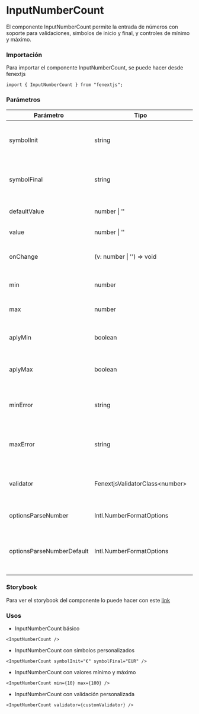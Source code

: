 # InputNumberCount

El componente InputNumberCount permite la entrada de números con soporte para validaciones, símbolos de inicio y final, y controles de mínimo y máximo.

### Importación

Para importar el componente InputNumberCount, se puede hacer desde fenextjs

```tsx copy
import { InputNumberCount } from "fenextjs";
```

### Parámetros

| Parámetro                 | Tipo                             | Requerido | Default   | Descripcion                                                                        |
| ------------------------- | -------------------------------- | --------- | --------- | ---------------------------------------------------------------------------------- |
| symbolInit                | string                           | no        | '$'       | El símbolo que se muestra al inicio del valor numérico en el campo.                |
| symbolFinal               | string                           | no        | ''        | El símbolo que se muestra al final del valor numérico en el campo.                 |
| defaultValue              | number \| ''                     | no        | ''        | El valor predeterminado del input.                                                 |
| value                     | number \| ''                     | no        | undefined | El valor actual del input.                                                         |
| onChange                  | (v: number \| '') =\> void       | no        | undefined | Función que se ejecuta cuando el valor del input cambia.                           |
| min                       | number                           | no        | -Infinity | El valor mínimo permitido para el input.                                           |
| max                       | number                           | no        | Infinity  | El valor máximo permitido para el input.                                           |
| aplyMin                   | boolean                          | no        | false     | Si se debe aplicar la restricción mínima.                                          |
| aplyMax                   | boolean                          | no        | true      | Si se debe aplicar la restricción máxima.                                          |
| minError                  | string                           | no        | undefined | Mensaje de error cuando el valor es menor que el mínimo permitido.                 |
| maxError                  | string                           | no        | undefined | Mensaje de error cuando el valor es mayor que el máximo permitido.                 |
| validator                 | FenextjsValidatorClass\<number\> | no        | undefined | Instancia de FenextjsValidator para validaciones personalizadas.                   |
| optionsParseNumber        | Intl.NumberFormatOptions         | no        | undefined | Opciones para formatear el número.                                                 |
| optionsParseNumberDefault | Intl.NumberFormatOptions         | no        | undefined | Opciones para formatear el número inicialmente que se proporciona por defultValue. |

### Storybook

Para ver el storybook del componente lo puede hacer con este [link](https://fenextjs-component-storybook.vercel.app/?path=/story/input-inputnumbercount--index)

### Usos

- InputNumberCount básico

```tsx copy
<InputNumberCount />
```

- InputNumberCount con símbolos personalizados

```tsx copy
<InputNumberCount symbolInit="€" symbolFinal="EUR" />
```

- InputNumberCount con valores mínimo y máximo

```tsx copy
<InputNumberCount min={10} max={100} />
```

- InputNumberCount con validación personalizada

```tsx copy
<InputNumberCount validator={customValidator} />
```
